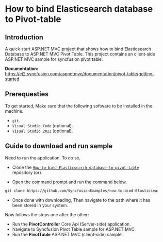 # How to bind Elasticsearch database to Pivot-table

## Introduction

A quick start ASP.NET MVC project that shows how to bind Elasticsearch Database to ASP.NET MVC Pivot Table. This project contains an client-side ASP.NET MVC sample for syncfusion pivot table.

**Documentation:** https://ej2.syncfusion.com/aspnetmvc/documentation/pivot-table/getting-started

## Prerequesties

To get started, Make sure that the following software to be installed in the machine.

* `git`.
* `Visual Studio Code` (optional).
* `Visual Studio 2022` (optional).

## Guide to download and run sample

Need to run the application. To do so,

* Clone the [`How-to-bind-Elasticsearch-database-to-pivot-table`](https://github.com/SyncfusionExamples/how-to-bind-Elasticsearch-database-to-pivot-table) repository (or)

* Open the command prompt and run the command below,

```sh
git clone https://github.com/SyncfusionExamples/how-to-bind-Elasticsearch-database-to-pivot-table.git
```

* Once done with downloading, Then navigate to the path where it has been stored in your system.

Now follows the steps one after the other:

* Run the **PivotController** Core Api (Server-side) application.
* Navigate to Syncfusion Pivot Table sample for ASP.NET MVC.
* Run the **PivotTable** ASP.NET MVC (client-side)  sample.